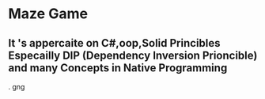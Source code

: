 # Maze Game
##  It 's appercaite on C#,oop,Solid Princibles Especailly DIP (Dependency Inversion Prioncible) and many Concepts in Native Programming
. gng